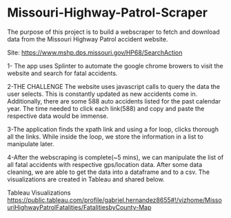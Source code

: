 # Missouri-Highway-Patrol-Scraper


The purpose of this project is to build a webscraper to fetch and download data from the Missouri Highway Patrol accident website. 

Site: https://www.mshp.dps.missouri.gov/HP68/SearchAction



1- The app uses Splinter to automate the google chrome browers to visit the website and search for fatal accidents. 

2-THE CHALLENGE
The website uses javascript calls to query the data the user selects. This is constantly updated as new accidents come in. Additionally, there are some 588 auto accidents listed for the past calendar year. The time needed to click each link(588) and copy and paste the respective data would be immense. 

3-The application finds the xpath link and using a for loop, clicks thorough all the links. While inside the loop, we store the information in a list to manipulate later. 

4-After the webscraping is complete(~5 mins), we can manipulate the list of all fatal accidents with respective gps/location data. After some data cleaning, we are able to get the data into a dataframe and to a csv. The visualizations are created in Tableau and shared below.

Tableau Visualizations
https://public.tableau.com/profile/gabriel.hernandez8655#!/vizhome/MissouriHighwayPatrolFatalities/FatalitiesbyCounty-Map


